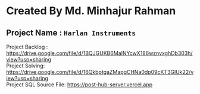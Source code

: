 # Created By Md. Minhajur Rahman

## Project Name : `Harlan Instruments `
Project Backlog : https://drive.google.com/file/d/1BQJGUKB6MaINYcwX186wznvxghDb303h/view?usp=sharing \
Project Solving: https://drive.google.com/file/d/16QkbptgaZMapgCHNa0dp09cKT3GlUk22/view?usp=sharing \
Project SQL Source File: https://post-hub-server.vercel.app
